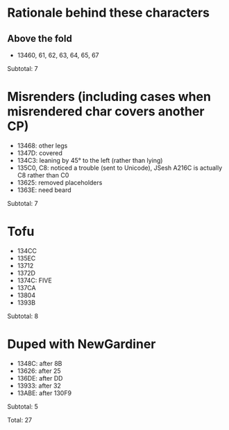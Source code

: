 ﻿# Rationale behind these characters

## Above the fold
- 13460, 61, 62, 63, 64, 65, 67

Subtotal: 7

# Misrenders (including cases when misrendered char covers another CP)
- 13468: other legs
- 1347D: covered
- 134C3: leaning by 45° to the left (rather than lying)
- 135C0, C8: noticed a trouble (sent to Unicode), JSesh A216C is actually C8 rather than C0
- 13625: removed placeholders
- 1363E: need beard

Subtotal: 7

# Tofu
- 134CC
- 135EC
- 13712
- 1372D
- 1374C: FIVE
- 137CA
- 13804
- 1393B

Subtotal: 8

# Duped with NewGardiner
- 1348C: after 8B
- 13626: after 25
- 136DE: after DD
- 13933: after 32
- 13ABE: after 130F9

Subtotal: 5

Total: 27

